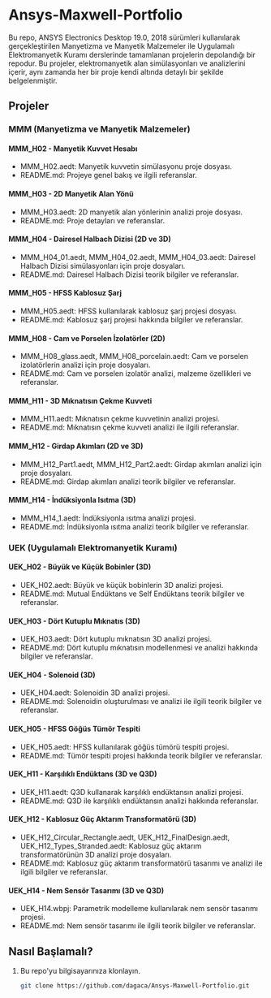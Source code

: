 # Ansys-Maxwell-Portfolio
Bu repo, ANSYS Electronics Desktop 19.0, 2018 sürümleri kullanılarak gerçekleştirilen Manyetizma ve Manyetik Malzemeler ile Uygulamalı Elektromanyetik Kuramı derslerinde tamamlanan projelerin depolandığı bir repodur. Bu projeler, elektromanyetik alan simülasyonları ve analizlerini içerir, aynı zamanda her bir proje kendi altında detaylı bir şekilde belgelenmiştir.

## Projeler
### MMM (Manyetizma ve Manyetik Malzemeler)
#### MMM_H02 - Manyetik Kuvvet Hesabı
- MMM_H02.aedt: Manyetik kuvvetin simülasyonu proje dosyası.
- README.md: Projeye genel bakış ve ilgili referanslar.
#### MMM_H03 - 2D Manyetik Alan Yönü
- MMM_H03.aedt: 2D manyetik alan yönlerinin analizi proje dosyası.
- README.md: Proje detayları ve referanslar.
#### MMM_H04 - Dairesel Halbach Dizisi (2D ve 3D)
- MMM_H04_01.aedt, MMM_H04_02.aedt, MMM_H04_03.aedt: Dairesel Halbach Dizisi simülasyonları için proje dosyaları.
- README.md: Dairesel Halbach Dizisi teorik bilgiler ve referanslar.
#### MMM_H05 - HFSS Kablosuz Şarj
- MMM_H05.aedt: HFSS kullanılarak kablosuz şarj projesi dosyası.
- README.md: Kablosuz şarj projesi hakkında bilgiler ve referanslar.
#### MMM_H08 - Cam ve Porselen İzolatörler (2D)
- MMM_H08_glass.aedt, MMM_H08_porcelain.aedt: Cam ve porselen izolatörlerin analizi için proje dosyaları.
- README.md: Cam ve porselen izolatör analizi, malzeme özellikleri ve referanslar.
#### MMM_H11 - 3D Mıknatısın Çekme Kuvveti
- MMM_H11.aedt: Mıknatısın çekme kuvvetinin analizi projesi.
- README.md: Mıknatısın çekme kuvveti analizi ile ilgili referanslar.
#### MMM_H12 - Girdap Akımları (2D ve 3D)
- MMM_H12_Part1.aedt, MMM_H12_Part2.aedt: Girdap akımları analizi için proje dosyaları.
- README.md: Girdap akımları analizi teorik bilgiler ve referanslar.
#### MMM_H14 - İndüksiyonla Isıtma (3D)
- MMM_H14_1.aedt: İndüksiyonla ısıtma analizi projesi.
- README.md: İndüksiyonla ısıtma analizi teorik bilgiler ve referanslar.

### UEK (Uygulamalı Elektromanyetik Kuramı)
#### UEK_H02 - Büyük ve Küçük Bobinler (3D)
- UEK_H02.aedt: Büyük ve küçük bobinlerin 3D analizi projesi.
- README.md: Mutual Endüktans ve Self Endüktans teorik bilgiler ve referanslar.
#### UEK_H03 - Dört Kutuplu Mıknatıs (3D)
- UEK_H03.aedt: Dört kutuplu mıknatısın 3D analizi projesi.
- README.md: Dört kutuplu mıknatısın modellenmesi ve analizi hakkında bilgiler ve referanslar.
#### UEK_H04 - Solenoid (3D)
- UEK_H04.aedt: Solenoidin 3D analizi projesi.
- README.md: Solenoidin oluşturulması ve analizi ile ilgili teorik bilgiler ve referanslar.
#### UEK_H05 - HFSS Göğüs Tümör Tespiti
- UEK_H05.aedt: HFSS kullanılarak göğüs tümörü tespiti projesi.
- README.md: Tümör tespiti projesi hakkında teorik bilgiler ve referanslar.
#### UEK_H11 - Karşılıklı Endüktans (3D ve Q3D)
- UEK_H11.aedt: Q3D kullanarak karşılıklı endüktansın analizi projesi.
- README.md: Q3D ile karşılıklı endüktansın analizi hakkında referanslar.
#### UEK_H12 - Kablosuz Güç Aktarım Transformatörü (3D)
- UEK_H12_Circular_Rectangle.aedt, UEK_H12_FinalDesign.aedt, UEK_H12_Types_Stranded.aedt: Kablosuz güç aktarım transformatörünün 3D analizi proje dosyaları.
- README.md: Kablosuz güç aktarım transformatörü tasarımı ve analizi ile ilgili bilgiler ve referanslar.
#### UEK_H14 - Nem Sensör Tasarımı (3D ve Q3D)
- UEK_H14.wbpj: Parametrik modelleme kullanılarak nem sensör tasarımı projesi.
- README.md: Nem sensör tasarımı ile ilgili teorik bilgiler ve referanslar.

## Nasıl Başlamalı?

1. Bu repo'yu bilgisayarınıza klonlayın.
   ```bash
   git clone https://github.com/dagaca/Ansys-Maxwell-Portfolio.git
